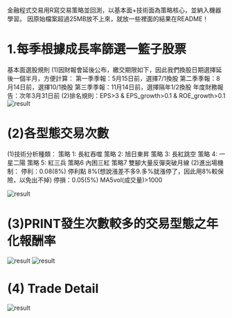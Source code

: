 金融程式交易用R寫交易策略並回測，以基本面+技術面為策略核心，並納入機器學習。
因原始檔案超過25MB放不上來，就放一些裡面的結果在README！
# 1.每季根據成長率篩選一籃子股票
基本面選股規則
(1)因財報會延後公布，繳交期限如下，因此我們換股日期選擇延後一個半月，方便計算：
第一季季報：5月15日前，選擇7/1換股
第二季季報：8月14日前，選擇10/1換股
第三季季報：11月14日前，選擇隔年1/2換股
年度財務報告：次年3月31日前
(2)排名規則：EPS>3 & EPS_growth>0.1 & ROE_growth>0.1
![result](https://i.meee.com.tw/KCP16XY.png)
# (2)各型態交易次數
(1)技術分析種類：
策略 1: 長紅吞噬
策略 2: 旭日東昇
策略 3: 長紅跳空
策略 4: 一星二陽
策略 5: 紅三兵
策略6 內困三紅
策略7 雙腳大量反彈突破月線
(2)進出場機制：
停利：0.08(8%) 停利點 8%(想說漲差不多9.多%就漲停了，因此用8%較保險，以免出不掉)
停損：0.05(5%)
MA5vol(成交量)>1000

![result](https://i.meee.com.tw/9JkRlDG.jpeg)
# (3)PRINT發生次數較多的交易型態之年化報酬率
![result](https://i.meee.com.tw/jNmuCiM.png)
![result](https://i.meee.com.tw/CBVBiQQ.png)
# (4) Trade Detail
![result](https://i.meee.com.tw/KY8Tg8x.png)




